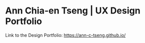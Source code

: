 # Ann Chia-en Tseng | UX Design Portfolio
Link to the Design Portfolio: https://ann-c-tseng.github.io/
